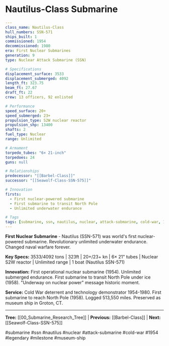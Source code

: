 # Nautilus-Class Submarine

```yaml
---
class_name: Nautilus-Class
hull_numbers: SSN-571
ships_built: 1
commissioned: 1954
decommissioned: 1980
era: First Nuclear Submarines
generation: 9
type: Nuclear Attack Submarine (SSN)

# Specifications
displacement_surface: 3533
displacement_submerged: 4092
length_ft: 323.75
beam_ft: 27.67
draft_ft: 22
crew: 13 officers, 92 enlisted

# Performance
speed_surface: 20+
speed_submerged: 23+
propulsion_type: S2W nuclear reactor
propulsion_shp: 13400
shafts: 2
fuel_type: Nuclear
range: Unlimited

# Armament
torpedo_tubes: "6× 21-inch"
torpedoes: 24
guns: null

# Relationships
predecessor: "[[Barbel-Class]]"
successor: "[[Seawolf-Class-SSN-575]]"

# Innovation
firsts:
  - First nuclear-powered submarine
  - First submarine to transit North Pole
  - Unlimited underwater endurance

# Tags
tags: [submarine, ssn, nautilus, nuclear, attack-submarine, cold-war, 1954, legendary, milestone, museum-ship]
---
```

**First Nuclear Submarine** - Nautilus (SSN-571) was world's first nuclear-powered submarine. Revolutionary unlimited underwater endurance. Changed naval warfare forever.

**Key Specs:** 3533/4092 tons | 323ft | 20+/23+ kn | 6× 21" tubes | Nuclear S2W reactor | Unlimited range | 1 boat (Nautilus SSN-571)

**Innovation:** First operational nuclear submarine (1954). Unlimited submerged endurance. First submarine to transit North Pole under ice (1958). "Underway on nuclear power" message historic moment.

**Service:** Cold War deterrent and technology demonstrator 1954-1980. First submarine to reach North Pole (1958). Logged 513,550 miles. Preserved as museum ship in Groton, CT.

---
**Tree:** [[00_Submarine_Research_Tree]] | **Previous:** [[Barbel-Class]] | **Next:** [[Seawolf-Class-SSN-575]]

#submarine #ssn #nautilus #nuclear #attack-submarine #cold-war #1954 #legendary #milestone #museum-ship
